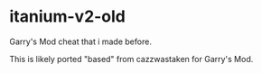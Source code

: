 # itanium-v2-old
 Garry's Mod cheat that i made before.

This is likely ported "based" from cazzwastaken for Garry's Mod.
